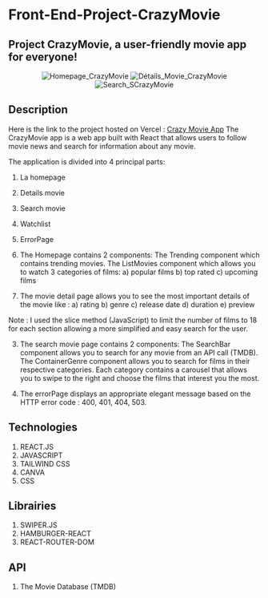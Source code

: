 # Front-End-Project-CrazyMovie
## Project CrazyMovie, a user-friendly movie app for everyone!
<div align="center">
  <img src="https://github.com/GMKRAKEN23/Front-end-Project-CrazyMovie/assets/149949090/7c0bd02f-7dd3-4bfa-9530-e1f77facb1d6" alt="Homepage_CrazyMovie";">
  <img src="https://github.com/GMKRAKEN23/Front-end-Project-CrazyMovie/assets/149949090/bddb5958-6736-41db-9b05-0d58dcc2ee61" alt="Détails_Movie_CrazyMovie";">
  <img src="https://github.com/GMKRAKEN23/Front-end-Project-CrazyMovie/assets/149949090/d20a54a9-84bb-4f56-8e99-d0938ca244e8" alt="Search_SCrazyMovie">
</div>

## Description 
Here is the link to the project hosted on Vercel : [Crazy Movie App](https://front-end-project-crazy-movie.vercel.app/)
The CrazyMovie app is a web app built with React that allows users to follow movie news and search for information about any movie.

The application is divided into 4 principal parts:
1. La homepage
2. Details movie
3. Search movie
4. Watchlist
5. ErrorPage

1. The Homepage contains 2 components: 
The Trending component which contains trending movies.
The ListMovies component which allows you to watch 3 categories of films:
a) popular films 
b) top rated 
c) upcoming films

2. The movie detail page allows you to see the most important details of the movie like :
a) rating
b) genre
c) release date
d) duration
e) preview

Note : I used the slice method (JavaScript) to limit the number of films to 18 for each section allowing a more simplified and easy search for the user.

3. The search movie page contains 2 components:
The SearchBar component allows you to search for any movie from an API call (TMDB).
The ContainerGenre component allows you to search for films in their respective categories. Each category contains a carousel that allows you to swipe to the right and choose the films that interest you the most.

5. The errorPage displays an appropriate elegant message based on the HTTP error code : 400, 401, 404, 503. 

## Technologies
1. REACT.JS
2. JAVASCRIPT
4. TAILWIND CSS 
5. CANVA
6. CSS

## Librairies 
1. SWIPER.JS  
2. HAMBURGER-REACT
3. REACT-ROUTER-DOM

## API
1. The Movie Database (TMDB)
